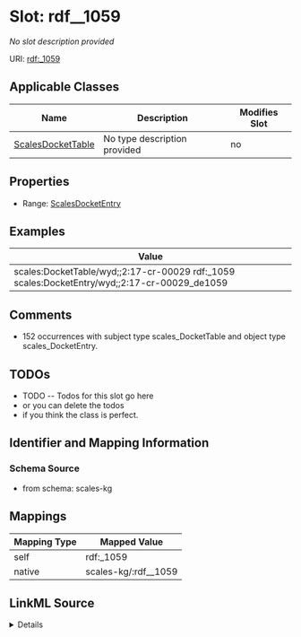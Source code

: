 

# Slot: rdf__1059


_No slot description provided_





URI: [rdf:_1059](http://www.w3.org/1999/02/22-rdf-syntax-ns#_1059)



<!-- no inheritance hierarchy -->





## Applicable Classes

| Name | Description | Modifies Slot |
| --- | --- | --- |
| [ScalesDocketTable](../classes/ScalesDocketTable.md) | No type description provided |  no  |







## Properties

* Range: [ScalesDocketEntry](../classes/ScalesDocketEntry.md)






## Examples

| Value |
| --- |
| scales:DocketTable/wyd;;2:17-cr-00029 rdf:_1059 scales:DocketEntry/wyd;;2:17-cr-00029_de1059 |

## Comments

* 152 occurrences with subject type scales_DocketTable and object type scales_DocketEntry.

## TODOs

* TODO -- Todos for this slot go here
* or you can delete the todos
* if you think the class is perfect.

## Identifier and Mapping Information







### Schema Source


* from schema: scales-kg




## Mappings

| Mapping Type | Mapped Value |
| ---  | ---  |
| self | rdf:_1059 |
| native | scales-kg/:rdf__1059 |




## LinkML Source

<details>
```yaml
name: rdf__1059
description: No slot description provided
todos:
- TODO -- Todos for this slot go here
- or you can delete the todos
- if you think the class is perfect.
comments:
- 152 occurrences with subject type scales_DocketTable and object type scales_DocketEntry.
examples:
- value: scales:DocketTable/wyd;;2:17-cr-00029 rdf:_1059 scales:DocketEntry/wyd;;2:17-cr-00029_de1059
from_schema: scales-kg
rank: 1000
slot_uri: rdf:_1059
alias: rdf__1059
domain_of:
- scales_DocketTable
range: scales_DocketEntry

```
</details>